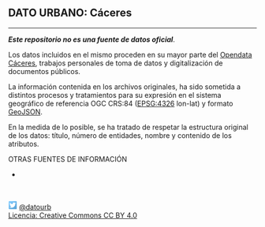 ## DATO URBANO: Cáceres
---

**_Este repositorio no es una fuente de datos oficial_**.
  
Los datos incluidos en el mismo proceden en su mayor parte del [Opendata Cáceres](http://opendata.caceres.es/), trabajos personales de toma de datos y digitalización de documentos públicos.
  
La información contenida en los archivos originales, ha sido sometida a distintos procesos y tratamientos para su expresión en el sistema geográfico de referencia OGC CRS:84 ([EPSG:4326](https://epsg.io/4326) lon-lat)  y formato [GeoJSON](http://geojson.org/).

En la medida de lo posible, se ha tratado de respetar la estructura original de los datos: título, número de entidades, nombre y contenido de los atributos.

OTRAS FUENTES DE INFORMACIÓN

* 

<br />

![](https://raw.githubusercontent.com/datourbano/simbologia/master/_/twitter_18.png "@datourb") [@datourb](http:twitter.com/datourb)  
[Licencia: Creative Commons CC BY 4.0](https://github.com/datourbano/caceres/blob/master/LICENCIA.ES.md)
